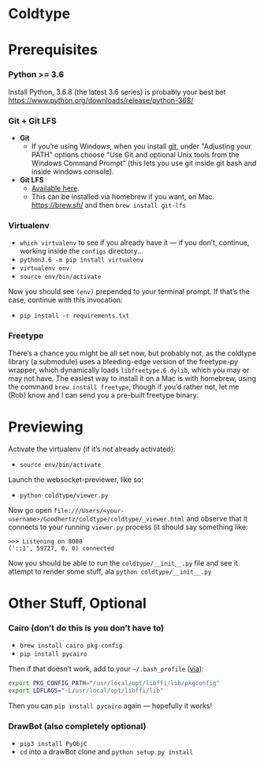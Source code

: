 # Coldtype

# Prerequisites

### Python >= 3.6

Install Python, 3.6.8 (the latest 3.6 series) is probably your best bet https://www.python.org/downloads/release/python-368/

### Git + Git LFS

- __Git__
    - If you’re using Windows, when you install [git](https://git-scm.com/download/win), under "Adjusting your PATH" options choose "Use Git and optional Unix tools from the Windows Command Prompt" (this lets you use git inside git bash and inside windows console).
- __Git LFS__
    - [Available here](https://git-lfs.github.com/).
    - This can be installed via homebrew if you want, on Mac. https://brew.sh/ and then `brew install git-lfs`

### Virtualenv
- `which virtualenv` to see if you already have it — if you don’t, continue, working inside the `configs` directory...
- `python3.6 -m pip install virtualenv`
- `virtualenv env`
- `source env/bin/activate`

Now you should see `(env)` prepended to your terminal prompt. If that’s the case, continue with this invocation:
- `pip install -r requirements.txt`

### Freetype

There’s a chance you might be all set now, but probably not, as the coldtype library (a submodule) uses a bleeding-edge version of the freetype-py wrapper, which dynamically loads `libfreetype.6.dylib`, which you may or may not have. The easiest way to install it on a Mac is with homebrew, using the command `brew install freetype`, though if you’d rather not, let me (Rob) know and I can send you a pre-built freetype binary.

# Previewing

Activate the virtualenv (if it’s not already activated):
- `source env/bin/activate`

Launch the websocket-previewer, like so:
- `python coldtype/viewer.py`

Now go open `file:///Users/<your-username>/Goodhertz/coldtype/coldtype/_viewer.html` and observe that it connects to your running `viewer.py` process (it should say something like:

```
>>> Listening on 8008
('::1', 59727, 0, 0) connected
```

Now you should be able to run the `coldtype/__init__.py` file and see it attempt to render some stuff, ala `python coldtype/__init__.py`


# Other Stuff, Optional

### Cairo (don’t do this is you don’t have to)

- `brew install cairo pkg-config`
- `pip install pycairo`

Then if that doesn’t work, add to your `~/.bash_profile` ([via](https://github.com/3b1b/manim/issues/524)):

```bash
export PKG_CONFIG_PATH="/usr/local/opt/libffi/lib/pkgconfig"
export LDFLAGS="-L/usr/local/opt/libffi/lib"
```

Then you can `pip install pycairo` again — hopefully it works!

### DrawBot (also completely optional)

- `pip3 install PyObjC`
- `cd` into a drawBot clone and `python setup.py install`
